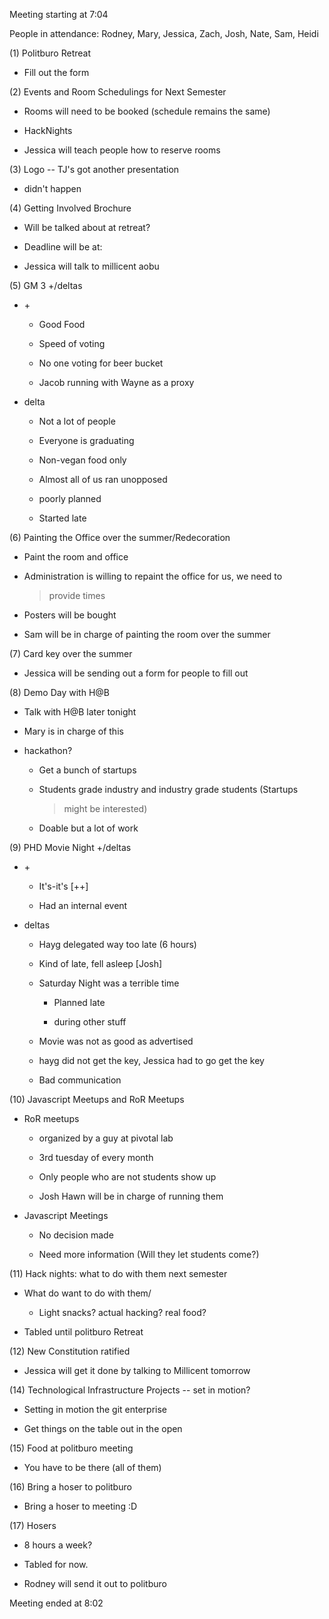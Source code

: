 Meeting starting at 7:04

People in attendance: Rodney, Mary, Jessica, Zach, Josh, Nate, Sam,
Heidi

\(1) Politburo Retreat

-   Fill out the form

\(2) Events and Room Schedulings for Next Semester

-   Rooms will need to be booked (schedule remains the same)

-   HackNights

-   Jessica will teach people how to reserve rooms

\(3) Logo \-- TJ's got another presentation

-   didn't happen

\(4) Getting Involved Brochure

-   Will be talked about at retreat?

-   Deadline will be at:

-   Jessica will talk to millicent aobu

\(5) GM 3 +/deltas

-   \+

    -   Good Food

    -   Speed of voting

    -   No one voting for beer bucket

    -   Jacob running with Wayne as a proxy

-   delta

    -   Not a lot of people

    -   Everyone is graduating

    -   Non-vegan food only

    -   Almost all of us ran unopposed

    -   poorly planned

    -   Started late

\(6) Painting the Office over the summer/Redecoration

-   Paint the room and office

-   Administration is willing to repaint the office for us, we need to
    > provide times

-   Posters will be bought

-   Sam will be in charge of painting the room over the summer

\(7) Card key over the summer

-   Jessica will be sending out a form for people to fill out

\(8) Demo Day with H\@B

-   Talk with H\@B later tonight

-   Mary is in charge of this

-   hackathon?

    -   Get a bunch of startups

    -   Students grade industry and industry grade students (Startups
        > might be interested)

    -   Doable but a lot of work

\(9) PHD Movie Night +/deltas

-   \+

    -   It's-it's \[++\]

    -   Had an internal event

-   deltas

    -   Hayg delegated way too late (6 hours)

    -   Kind of late, fell asleep \[Josh\]

    -   Saturday Night was a terrible time

        -   Planned late

        -   during other stuff

    -   Movie was not as good as advertised

    -   hayg did not get the key, Jessica had to go get the key

    -   Bad communication

\(10) Javascript Meetups and RoR Meetups

-   RoR meetups

    -   organized by a guy at pivotal lab

    -   3rd tuesday of every month

    -   Only people who are not students show up

    -   Josh Hawn will be in charge of running them

-   Javascript Meetings

    -   No decision made

    -   Need more information (Will they let students come?)

\(11) Hack nights: what to do with them next semester

-   What do want to do with them/

    -   Light snacks? actual hacking? real food?

-   Tabled until politburo Retreat

\(12) New Constitution ratified

-   Jessica will get it done by talking to Millicent tomorrow

\(14) Technological Infrastructure Projects \-- set in motion?

-   Setting in motion the git enterprise

-   Get things on the table out in the open

\(15) Food at politburo meeting

-   You have to be there (all of them)

\(16) Bring a hoser to politburo

-   Bring a hoser to meeting :D

\(17) Hosers

-   8 hours a week?

-   Tabled for now.

-   Rodney will send it out to politburo

Meeting ended at 8:02
